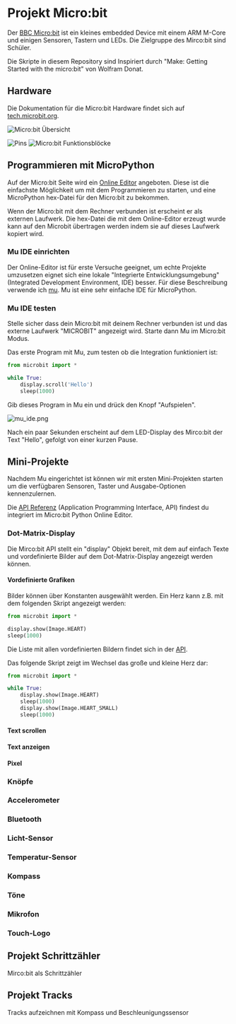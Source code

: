 # Projekt Micro:bit

Der [BBC Micro:bit](https://microbit.org) ist ein kleines embedded Device mit einem ARM M-Core und einigen Sensoren, Tastern und LEDs. Die Zielgruppe des Mirco:bit sind Schüler.

Die Skripte in diesem Repository sind Inspiriert durch "Make: Getting Started with the micro:bit" von Wolfram Donat.

## Hardware

Die Dokumentation für die Micro:bit Hardware findet sich auf [tech.microbit.org](https://tech.microbit.org/hardware/).

![Micro:bit Übersicht](microbit-overview-2-2.png)

![Pins](edge-connector-2.svg)
![Micro:bit Funktionsblöcke](v2-2-block.svg)



## Programmieren mit MicroPython

Auf der Micro:bit Seite wird ein [Online Editor](https://python.microbit.org/v/3) angeboten. Diese ist die einfachste Möglichkeit um mit dem Programmieren zu starten, und eine MicroPython hex-Datei für den Micro:bit zu bekommen.

Wenn der Micro:bit mit dem Rechner verbunden ist erscheint er als externen Laufwerk. Die hex-Datei die mit dem Online-Editor erzeugt wurde kann auf den Microbit übertragen werden indem sie auf dieses Laufwerk kopiert wird.

### Mu IDE einrichten

Der Online-Editor ist für erste Versuche geeignet, um echte Projekte umzusetzen eignet sich eine lokale "Integrierte Entwicklungsumgebung" (Integrated Development Environment, IDE) besser. Für diese Beschreibung verwende ich [mu](https://codewith.mu). Mu ist eine sehr einfache IDE für MicroPython.

### Mu IDE testen

Stelle sicher dass dein Micro:bit mit deinem Rechner verbunden ist und das externe Laufwerk "MICROBIT" angezeigt wird. Starte dann Mu im Micro:bit Modus.

Das erste Program mit Mu, zum testen ob die Integration funktioniert ist:

```python
from microbit import *

while True:
    display.scroll('Hello')
    sleep(1000)
```

Gib dieses Program in Mu ein und drück den Knopf "Aufspielen". 

![mu_ide.png](mu_ide.png)

Nach ein paar Sekunden erscheint auf dem LED-Display des Mirco:bit der Text "Hello", gefolgt von einer kurzen Pause.

## Mini-Projekte

Nachdem Mu eingerichtet ist können wir mit ersten Mini-Projekten starten um die verfügbaren Sensoren, Taster und Ausgabe-Optionen kennenzulernen.

Die [API Referenz](https://python.microbit.org/v/3/reference) (Application Programming Interface, API) findest du integriert im Micro:bit Python Online Editor.

### Dot-Matrix-Display

Die Mirco:bit API stellt ein "display" Objekt bereit, mit dem auf einfach Texte und vordefinierte Bilder auf dem Dot-Matrix-Display angezeigt werden können.

#### Vordefinierte Grafiken

Bilder können über Konstanten ausgewählt werden. Ein Herz kann z.B. mit dem folgenden Skript angezeigt werden:

```python
from microbit import *

display.show(Image.HEART)
sleep(1000)
```
Die Liste mit allen vordefinierten Bildern findet sich in der [API](https://python.microbit.org/v/3/api/microbit.Image). 

Das folgende Skript zeigt im Wechsel das große und kleine Herz dar:

```python
from microbit import *

while True:
    display.show(Image.HEART)
    sleep(1000)
    display.show(Image.HEART_SMALL)
    sleep(1000)
```

#### Text scrollen

#### Text anzeigen

#### Pixel

### Knöpfe

### Accelerometer

### Bluetooth

### Licht-Sensor

### Temperatur-Sensor

### Kompass

### Töne

### Mikrofon

### Touch-Logo

## Projekt Schrittzähler

Mirco:bit als Schrittzähler

## Projekt Tracks

Tracks aufzeichnen mit Kompass und Beschleunigungssensor


